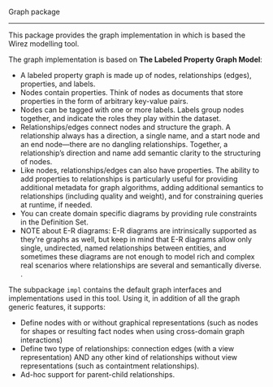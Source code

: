 Graph package
*************

This package provides the graph implementation in which is based the Wirez modelling tool.                   

The graph implementation is based on **The Labeled Property Graph Model**:              

* A labeled property graph is made up of nodes, relationships (edges), properties, and labels.                    
* Nodes contain properties. Think of nodes as documents that store properties in
the form of arbitrary key-value pairs.                    
* Nodes can be tagged with one or more labels. Labels group nodes together, and
indicate the roles they play within the dataset.                 
* Relationships/edges connect nodes and structure the graph. A relationship always has a
direction, a single name, and a start node and an end node—there are no dangling
relationships. Together, a relationship’s direction and name add semantic clarity
to the structuring of nodes.                  
* Like nodes, relationships/edges can also have properties. The ability to add properties
to relationships is particularly useful for providing additional metadata for graph
algorithms, adding additional semantics to relationships (including quality and
weight), and for constraining queries at runtime, if needed.                   
* You can create domain specific diagrams by providing rule constraints in the Definition Set.            
* NOTE about E-R diagrams: E-R diagrams are intrinsically supported as they're graphs as well, but keep in mind that E-R diagrams allow only single, undirected, named relationships between entities, and sometimes these diagrams are not enough to model rich and complex real scenarios where relationships are several and semantically diverse.  .             

The subpackage `impl` contains the default graph interfaces and implementations used in this tool. Using it, in addition of all the graph generic features, it supports:           
* Define nodes with or without graphical representations (such as nodes for shapes or resulting fact nodes when using cross-domain graph interactions)      
* Define two type of relationships: connection edges (with a view representation) AND any other kind of relationships without view representations (such as containtment relationships).         
* Ad-hoc support for parent-child relationships.             
